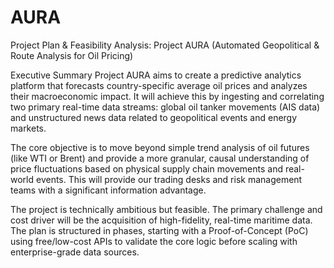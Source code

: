 # AURA
Project Plan & Feasibility Analysis: Project AURA (Automated Geopolitical & Route Analysis for Oil Pricing)

Executive Summary
Project AURA aims to create a predictive analytics platform that forecasts country-specific average oil prices and analyzes their macroeconomic impact. It will achieve this by ingesting and correlating two primary real-time data streams: global oil tanker movements (AIS data) and unstructured news data related to geopolitical events and energy markets.

The core objective is to move beyond simple trend analysis of oil futures (like WTI or Brent) and provide a more granular, causal understanding of price fluctuations based on physical supply chain movements and real-world events. This will provide our trading desks and risk management teams with a significant information advantage.

The project is technically ambitious but feasible. The primary challenge and cost driver will be the acquisition of high-fidelity, real-time maritime data. The plan is structured in phases, starting with a Proof-of-Concept (PoC) using free/low-cost APIs to validate the core logic before scaling with enterprise-grade data sources.

